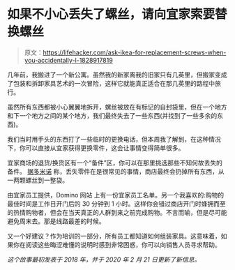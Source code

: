 # 如果不小心丢失了螺丝，请向宜家索要替换螺丝

> 原文：<https://lifehacker.com/ask-ikea-for-replacement-screws-when-you-accidentally-l-1828917819>

几年前，我搬进了一个新公寓。虽然我的新家离我的旧家只有几英里，但搬家变成了包装和拆卸家具艺术的一次冒险，这样它就能真正适合在那几英里的路程中旅行。



虽然所有东西都被小心翼翼地拆开，螺丝被放在有标记的自封袋里，但在一个地方和下一个地方之间的某个地方，我们最终失去了一些东西(并找到了一些多余的东西)。

我们当时用手头的东西打了一些临时的更换电话，但本周我了解到，在这种情况下，你可以直接从宜家获得更换零件，这会让事情变得简单很多。

宜家商场的退货/换货区有一个“备件”区，你可以在那里挑选那些不知何故丢失的备件。 [据多米诺](https://www.domino.com/content/ikea-shopping-tips-from-employee/) 称，丢失零件在是很常见的事情，商店最终会扔掉所有东西，从一两颗螺丝到一整袋。

由宜家员工提供，Domino 网站 上有一份宜家员工名单。另一个我喜欢的:购物的最佳时间是工作日开门后的 30 分钟到 1 小时。这样你会错过商店开门时蜂拥而至的热情购物者，但会在当天真正的人群到来之前完成购物。不言而喻，但是尽可能避免周末去。那是线路最差的时候。

又一个好建议？作为培训的一部分，所有员工都知道如何组装家具。这意味着，如果你在阅读这些晦涩难懂的说明时感到非常困惑，你可以向销售人员寻求帮助。

*这个故事最初发表于 2018 年，并于 2020 年 2 月 21 日更新了新信息。*